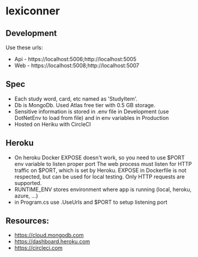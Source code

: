 # lexiconner

## Development

Use these urls:
- Api - https://localhost:5006;http://localhost:5005
- Web - https://localhost:5008;http://localhost:5007

## Spec
- Each study word, card, etc named as 'StudyItem'.
- Db is MongoDb. Used Atlas free tier with 0.5 GB storage.
- Sensitive information is stored in .env file in Development (use DotNetEnv to load from file) and in env variables in Production
- Hosted on Heriku with CircleCI

## Heroku
- On heroku Docker EXPOSE doesn't work, so you need to use $PORT env variable to listen proper port
The web process must listen for HTTP traffic on $PORT, which is set by Heroku. EXPOSE in Dockerfile is not respected, but can be used for local testing. Only HTTP requests are supported.
- RUNTIME_ENV stores environment where app is running (local, heroku, azure, ...) 
- in Program.cs use .UseUrls and $PORT to setup listening port

## Resources:
 - https://cloud.mongodb.com
 - https://dashboard.heroku.com
 - https://circleci.com
